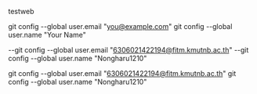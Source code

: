 testweb

git config --global user.email "you@example.com" 
git config --global user.name "Your Name"

--git config --global user.email "6306021422194@fitm.kmutnb.ac.th" 
--git config --global user.name "Nongharu1210"

git config --global user.email "6306021422194@fitm.kmutnb.ac.th" 
git config --global user.name "Nongharu1210"
